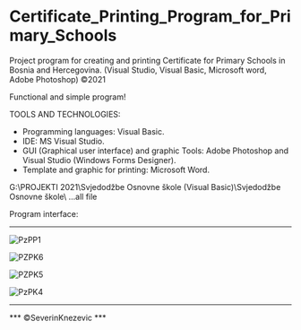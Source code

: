 # Certificate_Printing_Program_for_Primary_Schools
Project program for creating and printing Certificate for Primary Schools in Bosnia and Hercegovina. (Visual Studio, Visual Basic, Microsoft word, Adobe Photoshop) ©2021

Functional and simple program!

TOOLS AND TECHNOLOGIES: 
   - Programming languages: Visual Basic.
   - IDE: MS Visual Studio.
   - GUI (Graphical user interface) and graphic Tools:  Adobe Photoshop and  Visual Studio (Windows Forms Designer).
   - Template and graphic for printing:  Microsoft Word.

G:\PROJEKTI 2021\Svjedodžbe Osnovne škole (Visual Basic)\Svjedodžbe Osnovne škole\ ...all file 

Program interface:
****
![PzPP1](https://user-images.githubusercontent.com/81822988/114684766-879ab500-9d11-11eb-8e96-c15d16620be0.png)

![PZPK6](https://user-images.githubusercontent.com/81822988/114684771-89fd0f00-9d11-11eb-9456-9c8e2c8e7db4.png)

![PZPK5](https://user-images.githubusercontent.com/81822988/114684758-849fc480-9d11-11eb-88c0-81e919c9547b.png)

![PzPK4](https://user-images.githubusercontent.com/81822988/114684741-8073a700-9d11-11eb-99f5-6ca5baece34f.png)
****
***  ©SeverinKnezevic *** 
